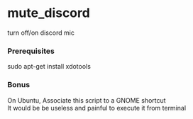 # mute_discord
turn off/on discord mic

### Prerequisites

sudo apt-get install xdotools

### Bonus

On Ubuntu, Associate this script to a GNOME shortcut \
It would be  be useless and painful to execute it from terminal 
